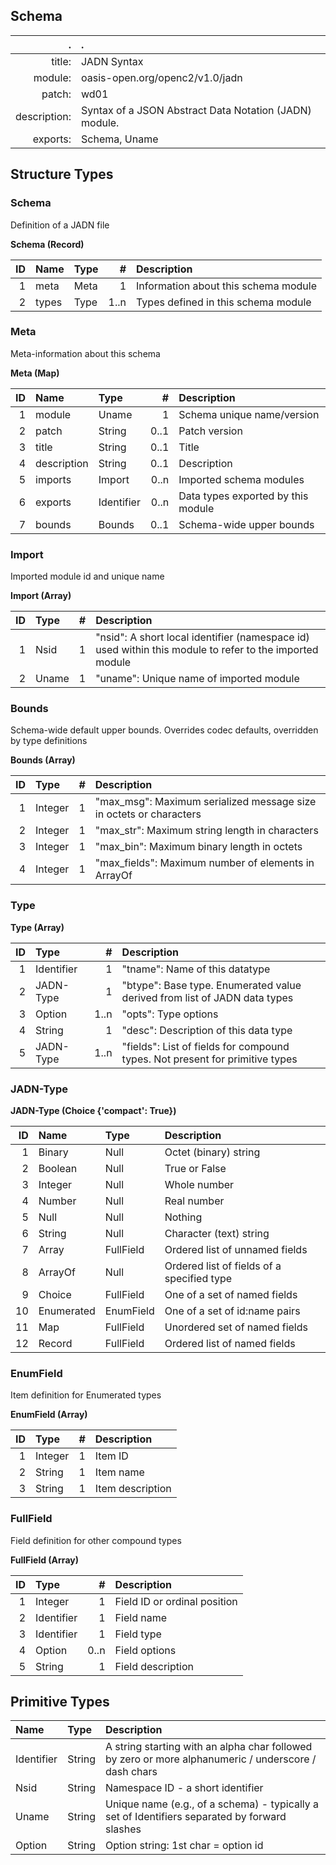 <!-- Generated from schema\jadn.jadn, Fri Aug 10 16:14:10 2018-->
## Schema
 .  | .
 ---:|:---
title: |JADN Syntax
module: |oasis-open.org/openc2/v1.0/jadn
patch: |wd01
description: |Syntax of a JSON Abstract Data Notation (JADN) module.
exports: |Schema, Uname

## Structure Types

### Schema
Definition of a JADN file

**Schema (Record)**

ID|Name|Type|#|Description
---:|:---|:---|---:|:---
1|meta|Meta|1|Information about this schema module
2|types|Type|1..n|Types defined in this schema module

### Meta
Meta-information about this schema

**Meta (Map)**

ID|Name|Type|#|Description
---:|:---|:---|---:|:---
1|module|Uname|1|Schema unique name/version
2|patch|String|0..1|Patch version
3|title|String|0..1|Title
4|description|String|0..1|Description
5|imports|Import|0..n|Imported schema modules
6|exports|Identifier|0..n|Data types exported by this module
7|bounds|Bounds|0..1|Schema-wide upper bounds

### Import
Imported module id and unique name

**Import (Array)**

ID|Type|#|Description
---:|:---|---:|:---
1|Nsid|1|"nsid": A short local identifier (namespace id) used within this module to refer to the imported module
2|Uname|1|"uname": Unique name of imported module

### Bounds
Schema-wide default upper bounds.  Overrides codec defaults, overridden by type definitions

**Bounds (Array)**

ID|Type|#|Description
---:|:---|---:|:---
1|Integer|1|"max_msg": Maximum serialized message size in octets or characters
2|Integer|1|"max_str": Maximum string length in characters
3|Integer|1|"max_bin": Maximum binary length in octets
4|Integer|1|"max_fields": Maximum number of elements in ArrayOf

### Type


**Type (Array)**

ID|Type|#|Description
---:|:---|---:|:---
1|Identifier|1|"tname": Name of this datatype
2|JADN-Type|1|"btype": Base type.  Enumerated value derived from list of JADN data types
3|Option|1..n|"opts": Type options
4|String|1|"desc": Description of this data type
5|JADN-Type|1..n|"fields": List of fields for compound types.  Not present for primitive types

### JADN-Type


**JADN-Type (Choice {'compact': True})**

ID|Name|Type|Description
---:|:---|:---|:---
1|Binary|Null|Octet (binary) string
2|Boolean|Null|True or False
3|Integer|Null|Whole number
4|Number|Null|Real number
5|Null|Null|Nothing
6|String|Null|Character (text) string
7|Array|FullField|Ordered list of unnamed fields
8|ArrayOf|Null|Ordered list of fields of a specified type
9|Choice|FullField|One of a set of named fields
10|Enumerated|EnumField|One of a set of id:name pairs
11|Map|FullField|Unordered set of named fields
12|Record|FullField|Ordered list of named fields

### EnumField
Item definition for Enumerated types

**EnumField (Array)**

ID|Type|#|Description
---:|:---|---:|:---
1|Integer|1|Item ID
2|String|1|Item name
3|String|1|Item description

### FullField
Field definition for other compound types

**FullField (Array)**

ID|Type|#|Description
---:|:---|---:|:---
1|Integer|1|Field ID or ordinal position
2|Identifier|1|Field name
3|Identifier|1|Field type
4|Option|0..n|Field options
5|String|1|Field description

## Primitive Types


Name|Type|Description
:---|:---|:---
Identifier|String|A string starting with an alpha char followed by zero or more alphanumeric / underscore / dash chars
Nsid|String|Namespace ID - a short identifier
Uname|String|Unique name (e.g., of a schema) - typically a set of Identifiers separated by forward slashes
Option|String|Option string: 1st char = option id
